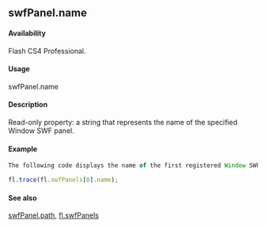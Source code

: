 ## swfPanel.name

#### Availability

Flash CS4 Professional.

#### Usage

swfPanel.name

#### Description

Read-only property: a string that represents the name of the specified Window SWF panel.

#### Example

```javascript
The following code displays the name of the first registered Window SWF panel in the Output panel:

fl.trace(fl.swfPanels[0].name);

```
#### See also

[swfPanel.path](../swfPanel_object/swfPane4.md), [fl.swfPanels](../flash_object_(fl)/fl74.md)

<span id="swfPanel.path" class="anchor"></span>

